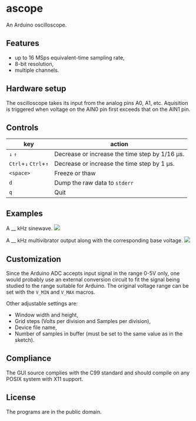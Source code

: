 # ascope
An Arduino oscilloscope.

## Features
* up to 16 MSps equivalent-time sampling rate,
* 8-bit resolution,
* multiple channels.

## Hardware setup
The oscilloscope takes its input from the analog pins A0, A1, etc.
Aquisition is triggered when voltage on the AIN0 pin first exceeds that
on the AIN1 pin.

## Controls
key                   | action
----------------------|-------
`↓` `↑`               | Decrease or increase the time step by 1/16 μs.
`Ctrl`+`↓` `Ctrl`+`↑` | Decrease or increase the time step by 1 μs.
`<space>`             | Freeze or thaw
`d`                   | Dump the raw data to `stderr`
`q`                   | Quit

## Examples
A __ kHz sinewave.
![](docs/sin.png)

A __ kHz multivibrator output along with the corresponding base voltage.
![](docs/sq.png)

## Customization
Since the Arduino ADC accepts input signal in the range 0-5V only,
one would probably use an external conversion circuit to fit the signal
being studied to the range suitable for Arduino. The original voltage
range can be set with the `V_MIN` and `V_MAX` macros.

Other adjustable settings are:
* Window width and height,
* Grid steps (Volts per division and Samples per division),
* Device file name,
* Number of samples in buffer (must be set to the same value as in the sketch).

## Compliance
The GUI source complies with the C99 standard and should compile on any
POSIX system with X11 support.

## License
The programs are in the public domain.
